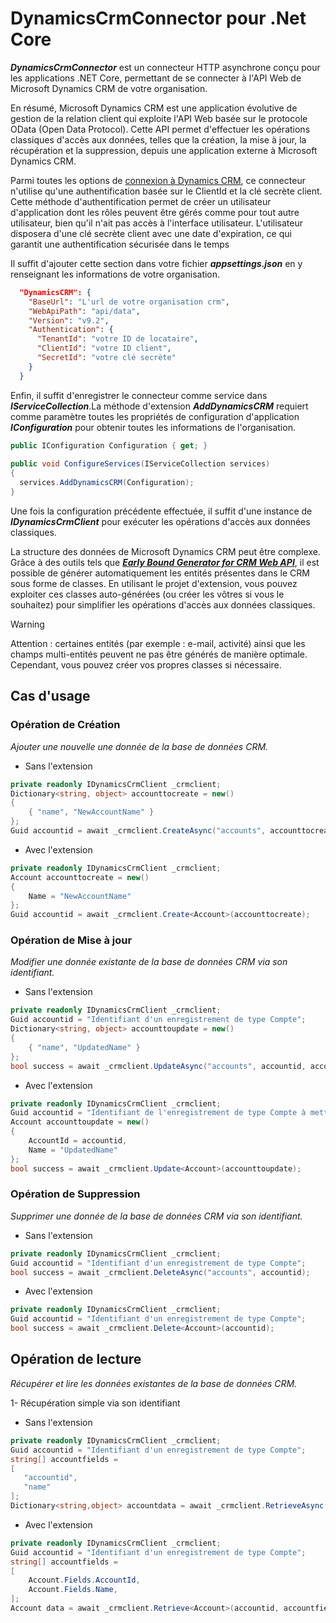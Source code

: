 # DynamicsCrmConnector pour .Net Core

***DynamicsCrmConnector*** est un connecteur HTTP asynchrone conçu pour les applications .NET Core, permettant de se connecter à l'API Web de Microsoft Dynamics CRM de votre organisation.
 
En résumé, Microsoft Dynamics CRM est une application évolutive de gestion de la relation client qui exploite l'API Web basée sur le protocole OData (Open Data Protocol). Cette API permet d'effectuer les opérations classiques d'accès aux données, telles que la création, la mise à jour, la récupération et la suppression, depuis une application externe à Microsoft Dynamics CRM.

Parmi toutes les options de [connexion à Dynamics CRM](https://learn.microsoft.com/fr-fr/power-apps/developer/data-platform/xrm-tooling/use-connection-strings-xrm-tooling-connect), ce connecteur n'utilise qu'une authentification basée sur le ClientId et la clé secrète client. Cette méthode d'authentification permet de créer un utilisateur d'application dont les rôles peuvent être gérés comme pour tout autre utilisateur, bien qu'il n'ait pas accès à l'interface utilisateur. L'utilisateur disposera d'une clé secrète client avec une date d'expiration, ce qui garantit une authentification sécurisée dans le temps
 
Il suffit d'ajouter cette section dans votre fichier ***appsettings.json*** en y renseignant les informations de votre organisation.
 
```json
  "DynamicsCRM": {
    "BaseUrl": "L'url de votre organisation crm",
    "WebApiPath": "api/data",
    "Version": "v9.2",
    "Authentication": {
      "TenantId": "votre ID de locataire",
      "ClientId": "votre ID client",
      "SecretId": "votre clé secrète"
    }
  }
```
 
Enfin, il suffit d'enregistrer le connecteur comme service dans ***IServiceCollection***.La méthode d'extension ***AddDynamicsCRM*** requiert comme paramètre toutes les propriétés de configuration d'application ***IConfiguration*** pour obtenir toutes les informations de l'organisation.
 
```cs
public IConfiguration Configuration { get; }
 
public void ConfigureServices(IServiceCollection services)
{
  services.AddDynamicsCRM(Configuration);
}
```
Une fois la configuration précédente effectuée, il suffit d'une instance de ***IDynamicsCrmClient*** pour exécuter les opérations d'accès aux données classiques.

La structure des données de Microsoft Dynamics CRM peut être complexe. Grâce à des outils tels que [***Early Bound Generator for CRM Web API***](https://www.xrmtoolbox.com/plugins/crm.webApi.earlyBoundGenerator/), il est possible de générer automatiquement les entités présentes dans le CRM sous forme de classes. En utilisant le projet d'extension, vous pouvez exploiter ces classes auto-générées (ou créer les vôtres si vous le souhaitez) pour simplifier les opérations d'accès aux données classiques.

> [!WARNING]  
> Attention : certaines entités (par exemple : e-mail, activité) ainsi que les champs multi-entités peuvent ne pas être générés de manière optimale. Cependant, vous pouvez créer vos propres classes si nécessaire.

## Cas d'usage
### Opération de Création
*Ajouter une nouvelle une donnée de la base de données CRM.*

* Sans l'extension

```cs
private readonly IDynamicsCrmClient _crmclient;
Dictionary<string, object> accounttocreate = new()
{
    { "name", "NewAccountName" }
};
Guid accountid = await _crmclient.CreateAsync("accounts", accounttocreate);
```
 
* Avec l'extension

```cs
private readonly IDynamicsCrmClient _crmclient;
Account accounttocreate = new()
{
    Name = "NewAccountName"
};
Guid accountid = await _crmclient.Create<Account>(accounttocreate);
```
### Opération de Mise à jour

*Modifier une donnée existante de la base de données CRM via son identifiant.*

* Sans l'extension

```cs
private readonly IDynamicsCrmClient _crmclient;
Guid accountid = "Identifiant d'un enregistrement de type Compte";
Dictionary<string, object> accounttoupdate = new()
{
    { "name", "UpdatedName" }
};
bool success = await _crmclient.UpdateAsync("accounts", accountid, accounttoupdate);
```

* Avec l'extension

```cs
private readonly IDynamicsCrmClient _crmclient;
Guid accountid = "Identifiant de l'enregistrement de type Compte à mettre à jour";
Account accounttoupdate = new()
{
    AccountId = accountid,
    Name = "UpdatedName"
};
bool success = await _crmclient.Update<Account>(accounttoupdate);
```

### Opération de Suppression
*Supprimer une donnée de la base de données CRM via son identifiant.*
* Sans l'extension
```cs
private readonly IDynamicsCrmClient _crmclient;
Guid accountid = "Identifiant d'un enregistrement de type Compte"; 
bool success = await _crmclient.DeleteAsync("accounts", accountid);
``` 
* Avec l'extension
```cs
private readonly IDynamicsCrmClient _crmclient;
Guid accountid = "Identifiant d'un enregistrement de type Compte";
bool success = await _crmclient.Delete<Account>(accountid);
```

## Opération de lecture
*Récupérer et lire les données existantes de la base de données CRM.*

1- Récupération simple via son identifiant
* Sans l'extension
 ```cs
private readonly IDynamicsCrmClient _crmclient;
Guid accountid = "Identifiant d'un enregistrement de type Compte";
string[] accountfields =
[
	"accountid",
	"name"
];
Dictionary<string,object> accountdata = await _crmclient.RetrieveAsync("accounts", accountid, accountfields);
```
* Avec l'extension
```cs
private readonly IDynamicsCrmClient _crmclient;
Guid accountid = "Identifiant d'un enregistrement de type Compte";
string[] accountfields =
[
	Account.Fields.AccountId,
	Account.Fields.Name,
];
Account data = await _crmclient.Retrieve<Account>(accountid, accountfields);
```

